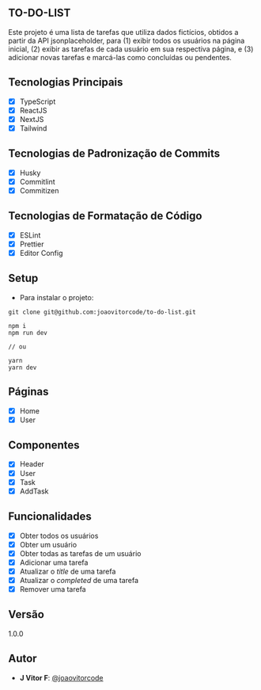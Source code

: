 ## TO-DO-LIST

Este projeto é uma lista de tarefas que utiliza dados fictícios, obtidos a partir da API jsonplaceholder, para (1) exibir todos os usuários na página inicial, (2) exibir as tarefas de cada usuário em sua respectiva página, e (3) adicionar novas tarefas e marcá-las como concluídas ou pendentes.

## Tecnologias Principais

- [x] TypeScript
- [x] ReactJS
- [x] NextJS
- [x] Tailwind

## Tecnologias de Padronização de Commits

- [x] Husky
- [x] Commitlint
- [x] Commitizen

## Tecnologias de Formatação de Código

- [x] ESLint
- [x] Prettier
- [x] Editor Config

## Setup

- Para instalar o projeto:

```
git clone git@github.com:joaovitorcode/to-do-list.git

npm i
npm run dev

// ou

yarn
yarn dev
```

## Páginas

- [x] Home
- [x] User

## Componentes

- [x] Header
- [x] User
- [x] Task
- [x] AddTask

## Funcionalidades

- [x] Obter todos os usuários
- [x] Obter um usuário
- [x] Obter todas as tarefas de um usuário
- [x] Adicionar uma tarefa
- [x] Atualizar o _title_ de uma tarefa
- [x] Atualizar o _completed_ de uma tarefa
- [x] Remover uma tarefa

## Versão

1.0.0

## Autor

- **J Vitor F**: [@joaovitorcode](https://github.com/joaovitorcode)
